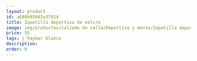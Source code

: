 ```yaml
---
layout: product
id: a680b85663a37614
title: Zapatilla deportiva de velcro
image: img/productos/calzado de calle/Deportiva y monte/Zapatilla deportiva de velcro=55=j´hayber blanco.webp
price: 55
tags: j´hayber blanco
description: 
order: 0
---
```

